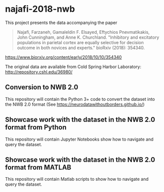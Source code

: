 # najafi-2018-nwb

This project presents the data accompanying the paper
> Najafi, Farzaneh, Gamaleldin F. Elsayed, Eftychios Pnevmatikakis, John Cunningham, and Anne K. Churchland. "Inhibitory and excitatory populations in parietal cortex are equally selective for decision outcome in both novices and experts." bioRxiv (2018): 354340.

https://www.biorxiv.org/content/early/2018/10/10/354340

The original data are available from Cold Spring Harbor Laboratory:  http://repository.cshl.edu/36980/

## Conversion to NWB 2.0
This repository will contain the Python 3+ code to convert the dataset into the NWB 2.0 format (See https://neurodatawithoutborders.github.io/)


## Showcase work with the dataset in the NWB 2.0 format from Python
This repository will contain Jupyter Notebooks show how to navigate and query the dataset. 

## Showcase work with the dataset in the NWB 2.0 format from MATLAB
This repository will contain Matlab scripts to show how to navigate and query the dataset. 
